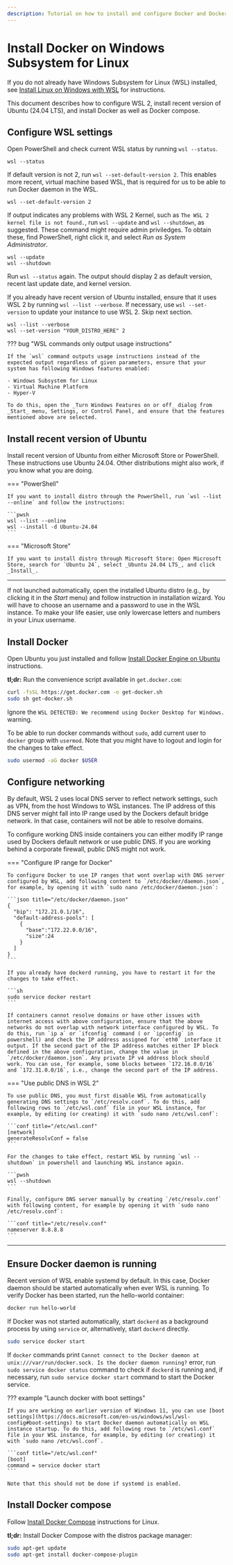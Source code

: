 ```yaml
---
description: Tutorial on how to install and configure Docker and Docker Compose on Ubuntu running inside Windows Subsystem for Linux.
---
```


# Install Docker on Windows Subsystem for Linux

If you do not already have Windows Subsystem for Linux (WSL) installed, see [Install Linux on Windows with WSL](https://docs.microsoft.com/en-us/windows/wsl/install) for instructions.

This document describes how to configure WSL 2, install recent version of Ubuntu (24.04 LTS), and install Docker as well as Docker compose.

## Configure WSL settings

Open PowerShell and check current WSL status by running `wsl --status`.

```pwsh
wsl --status
```

If default version is not 2, run `wsl --set-default-version 2`. This enables more recent, virtual machine based WSL, that is required for us to be able to run Docker daemon in the WSL.

```pwsh
wsl --set-default-version 2
```

If output indicates any problems with WSL 2 Kernel, such as `The WSL 2 kernel file is not found.`, run `wsl --update` and `wsl --shutdown`, as suggested. These command might require admin priviledges. To obtain these, find PowerShell, right click it, and select _Run as System Administrator_.

```pwsh
wsl --update
wsl --shutdown
```

Run `wsl --status` again. The output should display 2 as default version, recent last update date, and kernel version.

If you already have recent version of Ubuntu installed, ensure that it uses WSL 2 by running `wsl --list --verbose`. If necessary, use `wsl --set-version` to update your instance to use WSL 2. Skip next section.

```pwsh
wsl --list --verbose
wsl --set-version "YOUR_DISTRO_HERE" 2
```

??? bug "WSL commands only output usage instructions"

    If the `wsl` command outputs usage instructions instead of the expected output regardless of given parameters, ensure that your system has following Windows features enabled:

    - Windows Subsystem for Linux
    - Virtual Machine Platform
    - Hyper-V

    To do this, open the _Turn Windows Features on or off_ dialog from _Start_ menu, Settings, or Control Panel, and ensure that the features mentioned above are selected.

## Install recent version of Ubuntu

Install recent version of Ubuntu from either Microsoft Store or PowerShell. These instructions use Ubuntu 24.04. Other distributions might also work, if you know what you are doing.

=== "PowerShell"

    If you want to install distro through the PowerShell, run `wsl --list --online` and follow the instructions:

    ```pwsh
    wsl --list --online
    wsl --install -d Ubuntu-24.04
    ```

=== "Microsoft Store"

    If you want to install distro through Microsoft Store: Open Microsoft Store, search for `Ubuntu 24`, select _Ubuntu 24.04 LTS_, and click _Install_.

---

If not launched automatically, open the installed Ubuntu distro (e.g., by clicking it in the _Start_ menu) and follow instruction in installation wizard. You will have to choose an username and a password to use in the WSL instance. To make your life easier, use only lowercase letters and numbers in your Linux username.

## Install Docker

Open Ubuntu you just installed and follow [Install Docker Engine on Ubuntu](https://docs.docker.com/engine/install/ubuntu/) instructions.

__tl;dr:__ Run the convenience script available in `get.docker.com`:

```sh
curl -fsSL https://get.docker.com -o get-docker.sh
sudo sh get-docker.sh
```

Ignore the `WSL DETECTED: We recommend using Docker Desktop for Windows.` warning.

To be able to run docker commands without `sudo`, add current user to `docker` group with `usermod`. Note that you might have to logout and login for the changes to take effect.

```sh
sudo usermod -aG docker $USER
```

## Configure networking

By default, WSL 2 uses local DNS server to reflect network settings, such as VPN, from the host Windows to WSL instances. The IP address of this DNS server might fall into IP range used by the Dockers default bridge network. In that case, containers will not be able to resolve domains.

To configure working DNS inside containers you can either modify IP range used by Dockers default network or use public DNS. If you are working behind a corporate firewall, public DNS might not work.

=== "Configure IP range for Docker"

    To configure Docker to use IP ranges that wont overlap with DNS server configured by WSL, add following content to `/etc/docker/daemon.json`, for example, by opening it with `sudo nano /etc/docker/daemon.json`:

    ```json title="/etc/docker/daemon.json"
    {
      "bip": "172.21.0.1/16",
      "default-address-pools": [
        {
          "base":"172.22.0.0/16",
          "size":24
        }
      ]
    }
    ```

    If you already have dockerd running, you have to restart it for the changes to take effect.

    ```sh
    sudo service docker restart
    ```

    If containers cannot resolve domains or have other issues with internet access with above configuration, ensure that the above networks do not overlap with network interface configured by WSL. To do this, run `ip a` or `ifconfig` command ( or `ipconfig` in powershell) and check the IP address assigned for `eth0` interface it output. If the second part of the IP address matches either IP block defined in the above configuration, change the value in `/etc/docker/daemon.json`. Any private IP v4 address block should work. You can use, for example, some blocks between `172.16.0.0/16` and `172.31.0.0/16`, i.e., change the second part of the IP address.

=== "Use public DNS in WSL 2"

    To use public DNS, you must first disable WSL from automatically generating DNS settings to `/etc/resolv.conf`. To do this, add following rows to `/etc/wsl.conf` file in your WSL instance, for example, by editing (or creating) it with `sudo nano /etc/wsl.conf`:

    ```conf title="/etc/wsl.conf"
    [network]
    generateResolvConf = false
    ```

    For the changes to take effect, restart WSL by running `wsl --shutdown` in powershell and launching WSL instance again.

    ```pwsh
    wsl --shutdown
    ```

    Finally, configure DNS server manually by creating `/etc/resolv.conf` with following content, for example by opening it with `sudo nano /etc/resolv.conf`:

    ```conf title="/etc/resolv.conf"
    nameserver 8.8.8.8
    ```

---

## Ensure Docker daemon is running

Recent version of WSL enable systemd by default. In this case, Docker daemon should be started automatically when ever WSL is running. To verify Docker has been started, run the hello-world container:

```sh
docker run hello-world
```

If Docker was not started automatically, start `dockerd` as a background process by using `service` or, alternatively, start `dockerd` directly.

```sh
sudo service docker start
```

If `docker` commands print `Cannot connect to the Docker daemon at unix:///var/run/docker.sock. Is the docker daemon running?` error, run `sudo service docker status` command to check if `dockerd` is running and, if necessary, run `sudo service docker start` command to start the Docker service.

??? example "Launch docker with boot settings"

    If you are working on earlier version of Windows 11, you can use [boot settings](https://docs.microsoft.com/en-us/windows/wsl/wsl-config#boot-settings) to start Docker daemon automatically on WSL instance startup. To do this, add following rows to `/etc/wsl.conf` file in your WSL instance, for example, by editing (or creating) it with `sudo nano /etc/wsl.conf`.

    ```conf title="/etc/wsl.conf"
    [boot]
    command = service docker start
    ```

    Note that this should not be done if systemd is enabled.

## Install Docker compose

Follow [Install Docker Compose](https://docs.docker.com/compose/install/) instructions for Linux.

__tl;dr:__ Install Docker Compose with the distros package manager:

```sh
sudo apt-get update
sudo apt-get install docker-compose-plugin
```
